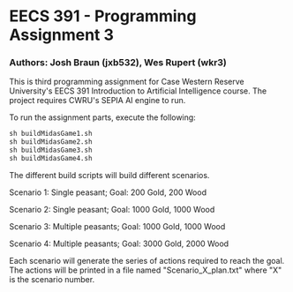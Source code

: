 # EECS 391 - Programming Assignment 3
### Authors: Josh Braun (jxb532), Wes Rupert (wkr3)

This is third programming assignment for Case Western Reserve University's EECS 391 Introduction to Artificial Intelligence course. The project requires CWRU's SEPIA AI engine to run.

To run the assignment parts, execute the following:

```bat
sh buildMidasGame1.sh
sh buildMidasGame2.sh
sh buildMidasGame3.sh
sh buildMidasGame4.sh
```

The different build scripts will build different scenarios.

Scenario 1:
	Single peasant; Goal: 200 Gold, 200 Wood

Scenario 2:
	Single peasant; Goal: 1000 Gold, 1000 Wood
	
Scenario 3:
	Multiple peasants; Goal: 1000 Gold, 1000 Wood
	
Scenario 4:
	Multiple peasants; Goal: 3000 Gold, 2000 Wood
	
Each scenario will generate the series of actions required to reach the goal.
The actions will be printed in a file named "Scenario_X_plan.txt" where "X" is the scenario number.